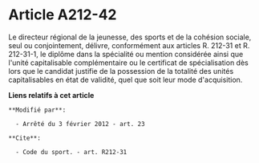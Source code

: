 # Article A212-42

Le directeur régional de la jeunesse, des sports et de la cohésion sociale, seul ou conjointement, délivre, conformément aux
articles R. 212-31 et R. 212-31-1, le diplôme dans la spécialité ou mention considérée ainsi que l'unité capitalisable
complémentaire ou le certificat de spécialisation dès lors que le candidat justifie de la possession de la totalité des
unités capitalisables en état de validité, quel que soit leur mode d'acquisition.

**Liens relatifs à cet article**

	**Modifié par**:

	  - Arrêté du 3 février 2012 - art. 23

	**Cite**:

	  - Code du sport. - art. R212-31
